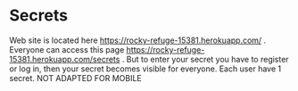 # Secrets

Web site is located here https://rocky-refuge-15381.herokuapp.com/ .
Everyone can access this page https://rocky-refuge-15381.herokuapp.com/secrets .
But to enter your secret you have to register or log in, then your secret becomes visible for everyone.
Each user have 1 secret.
NOT ADAPTED FOR MOBILE
